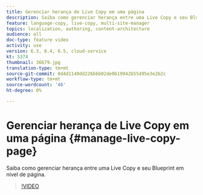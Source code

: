 ```yaml
---
title: Gerenciar herança de Live Copy em uma página
description: Saiba como gerenciar herança entre uma Live Copy e seu Blueprint em nível de página
feature: language-copy, live-copy, multi-site-manager
topics: localization, authoring, content-architecture
audience: all
doc-type: feature video
activity: use
version: 6.3, 6.4, 6.5, cloud-service
kt: 5374
thumbnail: 36679.jpg
translation-type: tm+mt
source-git-commit: 0d4d1140dd226bbb02de0b19942b55495e3e2b2c
workflow-type: tm+mt
source-wordcount: '46'
ht-degree: 0%

---
```



# Gerenciar herança de Live Copy em uma página {#manage-live-copy-page}

Saiba como gerenciar herança entre uma Live Copy e seu Blueprint em nível de página.
>[!VIDEO](https://video.tv.adobe.com/v/36679?quality=12&learn=on)
